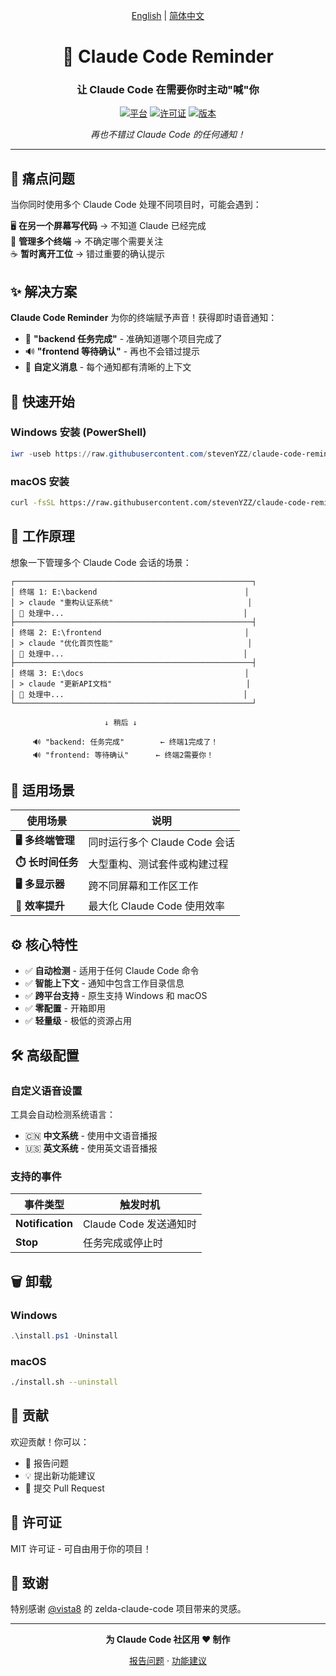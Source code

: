 <div align="center">

[English](README.md) | [简体中文](README_CN.md)

# 🔔 Claude Code Reminder

### 让 Claude Code 在需要你时主动"喊"你

[![平台](https://img.shields.io/badge/平台-Windows%20%7C%20macOS-blue)](https://github.com/stevenYZZ/claude-code-reminder)
[![许可证](https://img.shields.io/badge/许可证-MIT-green)](LICENSE)
[![版本](https://img.shields.io/badge/版本-1.0.0-orange)](https://github.com/stevenYZZ/claude-code-reminder/releases)

*再也不错过 Claude Code 的任何通知！*

</div>

---

## 🎯 痛点问题

当你同时使用多个 Claude Code 处理不同项目时，可能会遇到：

🖥️ **在另一个屏幕写代码** → 不知道 Claude 已经完成  
📁 **管理多个终端** → 不确定哪个需要关注  
☕ **暂时离开工位** → 错过重要的确认提示  

## ✨ 解决方案

**Claude Code Reminder** 为你的终端赋予声音！获得即时语音通知：

- 🎵 **"backend 任务完成"** - 准确知道哪个项目完成了
- 🔊 **"frontend 等待确认"** - 再也不会错过提示
- 🎯 **自定义消息** - 每个通知都有清晰的上下文

## 🚀 快速开始

### Windows 安装 (PowerShell)

```powershell
iwr -useb https://raw.githubusercontent.com/stevenYZZ/claude-code-reminder/master/install.ps1 | iex
```

### macOS 安装

```bash
curl -fsSL https://raw.githubusercontent.com/stevenYZZ/claude-code-reminder/master/install.sh | bash
```

## 📖 工作原理

想象一下管理多个 Claude Code 会话的场景：

```
┌─────────────────────────────────────────────────────┐
│ 终端 1: E:\backend                                 │
│ > claude "重构认证系统"                              │
│ 🔄 处理中...                                        │
├─────────────────────────────────────────────────────┤
│ 终端 2: E:\frontend                                │
│ > claude "优化首页性能"                              │
│ 🔄 处理中...                                        │
├─────────────────────────────────────────────────────┤
│ 终端 3: E:\docs                                    │
│ > claude "更新API文档"                              │
│ 🔄 处理中...                                        │
└─────────────────────────────────────────────────────┘

                     ↓ 稍后 ↓

     🔊 "backend: 任务完成"        ← 终端1完成了！
     🔊 "frontend: 等待确认"      ← 终端2需要你！
```

## 🎯 适用场景

| 使用场景 | 说明 |
|----------|------|
| **🖥️ 多终端管理** | 同时运行多个 Claude Code 会话 |
| **⏱️ 长时间任务** | 大型重构、测试套件或构建过程 |
| **🖥️ 多显示器** | 跨不同屏幕和工作区工作 |
| **🚀 效率提升** | 最大化 Claude Code 使用效率 |

## ⚙️ 核心特性

- ✅ **自动检测** - 适用于任何 Claude Code 命令
- ✅ **智能上下文** - 通知中包含工作目录信息
- ✅ **跨平台支持** - 原生支持 Windows 和 macOS
- ✅ **零配置** - 开箱即用
- ✅ **轻量级** - 极低的资源占用

## 🛠️ 高级配置

### 自定义语音设置

工具会自动检测系统语言：
- 🇨🇳 **中文系统** - 使用中文语音播报
- 🇺🇸 **英文系统** - 使用英文语音播报

### 支持的事件

| 事件类型 | 触发时机 |
|---------|---------|
| **Notification** | Claude Code 发送通知时 |
| **Stop** | 任务完成或停止时 |

## 🗑️ 卸载

### Windows
```powershell
.\install.ps1 -Uninstall
```

### macOS
```bash
./install.sh --uninstall
```

## 🤝 贡献

欢迎贡献！你可以：

- 🐛 报告问题
- 💡 提出新功能建议
- 🔧 提交 Pull Request

## 📄 许可证

MIT 许可证 - 可自由用于你的项目！

## 🙏 致谢

特别感谢 [@vista8](https://twitter.com/vista8) 的 zelda-claude-code 项目带来的灵感。

---

<div align="center">

**为 Claude Code 社区用 ❤️ 制作**

[报告问题](https://github.com/stevenYZZ/claude-code-reminder/issues) · [功能建议](https://github.com/stevenYZZ/claude-code-reminder/issues)

</div>